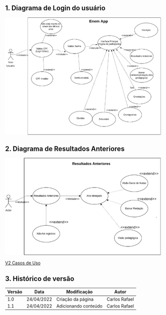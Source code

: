 ## 1. Diagrama de **Login do usuário**

![Login App](./img/login_diagram_v1.drawio.png)

## 2. Diagrama de **Resultados Anteriores**

![Resultados Anteriores](./img/resultado_anteriores_v1.drawio.png)

[V2 Casos de Uso](./casos-de-uso.md)

## 3. Histórico de versão

| Versão | Data       | Modificação          | Autor         |
| ------ | ---------- | -------------------- | ------------- |
| 1.0    | 24/04/2022 | Criação da página    | Carlos Rafael |
| 1.1    | 24/04/2022 | Adicionando conteúdo | Carlos Rafael |
